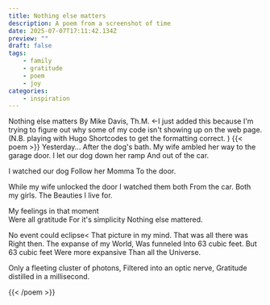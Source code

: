 ```yaml
---
title: Nothing else matters
description: A poem from a screenshot of time
date: 2025-07-07T17:11:42.134Z
preview: ""
draft: false
tags:
    - family
    - gratitude
    - poem
    - joy
categories:
    - inspiration
---
```

Nothing else matters
By Mike Davis, Th.M. <-I just added this because I'm trying to figure out why some of my code isn't showing up on the web page.
(N.B. playing with Hugo Shortcodes to get the formatting correct. )
{{< poem >}}
Yesterday...
After the dog's bath.
My wife ambled her way to the garage door.
I let our dog down her ramp
And out of the car.

I watched our dog
Follow her Momma
To the door.

While my wife unlocked the door
I watched them both
From the car.
Both my girls.
The Beauties I live for.

My feelings in that moment  
Were all gratitude 
For it's simplicity
Nothing else mattered.

No event could eclipse<
That picture in my mind. 
That was all there was
Right then.
The expanse of my World,
Was funneled
Into 63 cubic feet. 
But 63 cubic feet
Were more expansive
Than all the Universe.

Only a fleeting cluster of photons, 
Filtered into an optic nerve,
Gratitude distilled in a millisecond.

{{< /poem >}}